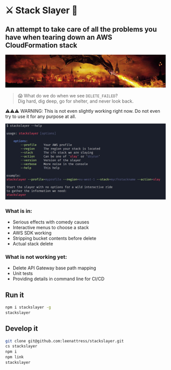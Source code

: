 # ⚔ Stack Slayer 🥞

## An attempt to take care of all the problems you have when tearing down an AWS CloudFormation stack

![help-cli](slay.png)

> 😱 What do we do when we see `DELETE_FAILED`?<br>Dig hard, dig deep, go for shelter, and never look back.

⚠⚠⚠ WARNING: This is not even slightly working right now. Do not even try to use it for any purpose at all.

![help-cli](help.jpg)

### What is in:

- Serious effects with comedy causes
- Interactive menus to choose a stack
- AWS SDK working
- Stripping bucket contents before delete
- Actual stack delete

### What is not working yet:

- Delete API Gateway base path mapping
- Unit tests
- Providing details in command line for CI/CD


## Run it

```sh
npm i stackslayer -g
stackslayer
```

## Develop it

```sh
git clone git@github.com:leenattress/stackslayer.git
cs stackslayer
npm i
npm link
stackslayer
```